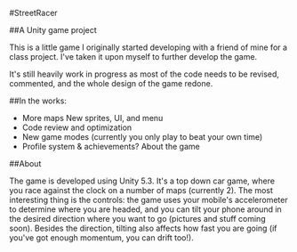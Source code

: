 #StreetRacer

##A Unity game project

This is a little game I originally started developing with a friend of mine for a class project.
I've taken it upon myself to further develop the game.

It's still heavily work in progress as most of the code needs to be revised, commented, and the whole design of the game redone.

##In the works:

- More maps New sprites, UI, and menu
- Code review and optimization
- New game modes (currently you only play to beat your own time)
- Profile system & achievements? About the game

##About

The game is developed using Unity 5.3. It's a top down car game, where you race against the clock on a number of maps (currently 2).
The most interesting thing is the controls: the game uses your mobile's accelerometer to determine where you are headed,
and you can tilt your phone around in the desired direction where you want to go (pictures and stuff coming soon).
Besides the direction, tilting also affects how fast you are going (if you've got enough momentum, you can drift too!).

